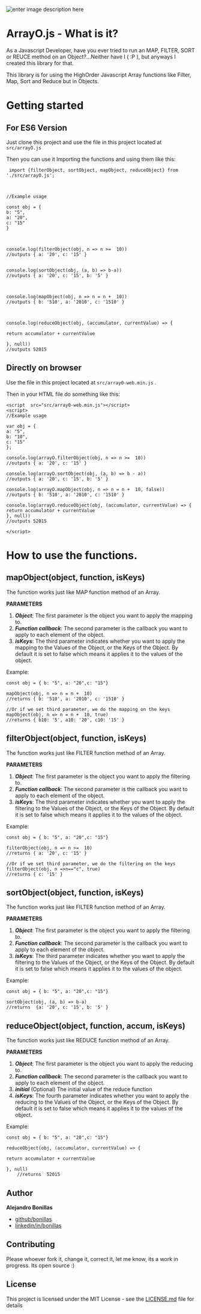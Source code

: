 
![enter image description here](https://raw.githubusercontent.com/bonillas/arrayO/master/logo/ArrayO.png)

# ArrayO.js - What is it?

As a Javascript Developer, have you ever tried to run an  MAP, FILTER, SORT or REUCE method on an Object?...Neither have I ( :P ), but anyways I created this library for that.

This library is for using the HighOrder Javascript Array functions  like Filter, Map, Sort  and Reduce but in Objects.

# Getting started

## For ES6 Version
Just clone this project and use the file in this project located at `src/arrayO.js`

Then you can use it Importing the functions and using them like this:

     import {filterObject, sortObject, mapObject, reduceObject} from  './src/arrayO.js';
    
      
    
    //Example usage
    
    const obj = {
    b: "5",
    a: "20",
    c: "15"
    }
    
      
    
    console.log(filterObject(obj, n => n >=  10))
    //outputs { a: '20', c: '15' }
      
    
    console.log(sortObject(obj, (a, b) => b-a))
    //outputs { a: '20', c: '15', b: '5' }
    
      
    
    console.log(mapObject(obj, n => n = n +  10))
    //outputs { b: '510', a: '2010', c: '1510' }
    
      
    
    console.log(reduceObject(obj, (accumulator, currentValue) => {
    
    return accumulator + currentValue
    
    }, null))
    //outputs 52015

## Directly on browser

Use the file in this project located at `src/array0-web.min.js` .

Then in your HTML file do something like this:

    <script  src="src/array0-web.min.js"></script>
    <script>
    //Example usage
    
    var obj = {
    a: "5",
    b: "10",
    c: "15"
    };
    
    console.log(arrayO.filterObject(obj, n => n >=  10))
    //outputs { a: '20', c: '15' }
    
    console.log(arrayO.sortObject(obj, (a, b) => b - a))
    //outputs { a: '20', c: '15', b: '5' }
  
    console.log(arrayO.mapObject(obj, n => n = n +  10, false))    
    //outputs { b: '510', a: '2010', c: '1510' }
    
    console.log(arrayO.reduceObject(obj, (accumulator, currentValue) => {
    return accumulator + currentValue
    }, null))
    //outputs 52015
    
    </script>

# How to use the functions.
## mapObject(object, function, isKeys)
The function works just like MAP function method of an Array.

**PARAMETERS**

1) ***Object***: The first parameter is the object you want to apply the mapping to.
2) ***Function callback***: The second parameter is the callback you want to apply to each element of the object.
2) ***isKeys***: The third parameter indicates whether you want to apply the mapping to the Values of the Object, or the Keys of the Object. By default it is set to false which means it applies it to the values of the object.

Example:

    const obj = { b: "5", a: "20",c: "15"}
    
    mapObject(obj, n => n = n +  10)
    //returns { b: '510', a: '2010', c: '1510' }

    //Or if we set third parameter, we do the mapping on the keys
    mapObject(obj, n => n = n +  10, true)
    //returns { b10: '5', a10: '20', c10: '15' }


## filterObject(object, function, isKeys)
The function works just like FILTER function method of an Array.

**PARAMETERS**

1) ***Object***: The first parameter is the object you want to apply the filtering to.
2) ***Function callback***: The second parameter is the callback you want to apply to each element of the object.
2) ***isKeys***: The third parameter indicates whether you want to apply the filtering to the Values of the Object, or the Keys of the Object. By default it is set to false which means it applies it to the values of the object.

Example:

    const obj = { b: "5", a: "20",c: "15"}
    
    filterObject(obj, n => n >=  10)
    //returns { a: '20', c: '15' }

    //Or if we set third parameter, we do the filtering on the keys
    filterObject(obj, n =>n=="c", true)
    //returns { c: '15' }


## sortObject(object, function, isKeys)
The function works just like FILTER function method of an Array.

**PARAMETERS**

1) ***Object***: The first parameter is the object you want to apply the filtering to.
2) ***Function callback***: The second parameter is the callback you want to apply to each element of the object.
2) ***isKeys***: The third parameter indicates whether you want to apply the filtering to the Values of the Object, or the Keys of the Object. By default it is set to false which means it applies it to the values of the object.

Example:

  

    const obj = { b: "5", a: "20",c: "15"}
    
    sortObject(obj, (a, b) => b-a)
    //returns  {a: '20', c: '15', b: '5' }


## reduceObject(object, function, accum,  isKeys)
The function works just like REDUCE function method of an Array.

**PARAMETERS**

1) ***Object***: The first parameter is the object you want to apply the reducing to.
2) ***Function callback***: The second parameter is the callback you want to apply to each element of the object.
3) ***initial*** (Optional) The initial value of the reduce function
4) ***isKeys***: The fourth parameter indicates whether you want to apply the reducing to the Values of the Object, or the Keys of the Object. By default it is set to false which means it applies it to the values of the object.

Example:

  

    const obj = { b: "5", a: "20",c: "15"}
    
    reduceObject(obj, (accumulator, currentValue) => {
    
    return accumulator + currentValue
    
    }, null)
        //returns  52015


## Author

**Alejandro Bonillas**

* [github/bonillas](https://github.com/bonillas)
* [linkedin/in/bonillas](https://www.linkedin.com/in/bonillas/)


## Contributing

Please whoever fork it, change it, correct it, let me know, its a work in progress. Its open source :)
## License

This project is licensed under the MIT License - see the [LICENSE.md](LICENSE.md) file for details

